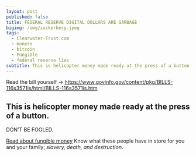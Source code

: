 ```yaml
---
layout: post
published: false
title: FEDERAL RESERVE DIGITAL DOLLARS ARE GARBAGE
bigimg: /img/zuckerberg.jpeg
tags:
  - Clearwater-Trust.com
  - monero
  - bitcoin
  - Fungible
  - federal reserve lies
subtitle: This is helicopter money made ready at the press of a button
---
```

Read the bill yourself → https://www.govinfo.gov/content/pkg/BILLS-116s3571is/html/BILLS-116s3571is.htm

## This is helicopter money made ready at the press of a button.
DON’T BE FOOLED.

[Read about fungible money](https://clearwater-trust.com/?s=fungible)
Know what these people have in store for you and your family; _slavery, death, and destruction_.

